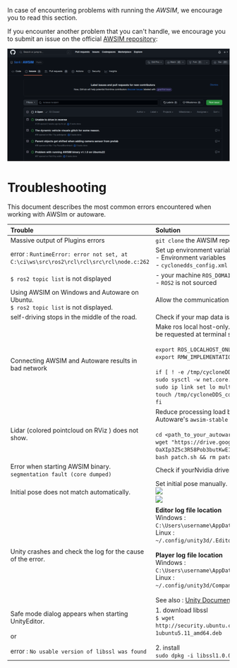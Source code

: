 In case of encountering problems with running the *AWSIM*, we encourage you to read this section.

If you encounter another problem that you can't handle, we encourage you to submit an issue on the official [AWSIM repository](https://github.com/tier4/AWSIM/issues):

![issue](issue.png)


# Troubleshooting

This document describes the most common errors encountered when working with AWSIm or autoware.

| Trouble                                                                                                                  | Solution                                                                                                                                                                                                                                                                                                                                                                                                                                                                            |
| :----------------------------------------------------------------------------------------------------------------------- | :---------------------------------------------------------------------------------------------------------------------------------------------------------------------------------------------------------------------------------------------------------------------------------------------------------------------------------------------------------------------------------------------------------------------------------------------------------------------------------- |
| Massive output of Plugins errors                                                                                         | `git clone` the AWSIM repository again                                                                                                                                                                                                                                                                                                                                                                                                                                              |
| error : `RuntimeError: error not set, at C:\ci\ws\src\ros2\rcl\rcl\src\rcl\node.c:262`                                   | Set up environment variables and config around ROS2 correctly. For example:<br> - Environment variables<br> - `cyclonedds_config.xml`<br>                                                                                                                                                                                                                                                                                                                                           |
| `$ ros2 topic list` is not displayed                                                                                     | - your machine `ROS_DOMAIN_ID` is different<br>- `ROS2` is not sourced                                                                                                                                                                                                                                                                                                                                                                                                              |
| Using AWSIM on Windows and Autoware on Ubuntu. <br> `$ ros2 topic list` is not displayed.                                | Allow the communication in Windows Firewall                                                                                                                                                                                                                                                                                                                                                                                                                                         |
| self-driving stops in the middle of the road.                                                                            | Check if your map data is correct (PointCloud, VectorMap, 3D fbx models)                                                                                                                                                                                                                                                                                                                                                                                                            |
| Connecting AWSIM and Autoware results in bad network                                                                     | Make ros local host-only. Include the following in the .bashrc (The password will be requested at terminal startup after OS startup.) <br><br> `export ROS_LOCALHOST_ONLY=1`<br>`export RMW_IMPLEMENTATION=rmw_cyclonedds_cpp`<br><br>`if [ ! -e /tmp/cycloneDDS_configured ]; then`<br>`sudo sysctl -w net.core.rmem_max=2147483647`<br>`sudo ip link set lo multicast on`<br>`touch /tmp/cycloneDDS_configured`<br>`fi`                                                           |
| Lidar (colored pointcloud on RViz ) does not show.                                                                       | Reduce processing load by following command. This can only be applied to Autoware's `awsim-stable` branch. <br><br> `cd <path_to_your_autoware_folder>`<br>`wget "https://drive.google.com/uc?export=download&id=11mkwfg-OaXIp3Z5c3R58Pob3butKwE1Z" -O patch.sh`<br>`bash patch.sh && rm patch.sh`                                                                                                                                                                                  |
| Error when starting AWSIM binary. `segmentation fault (core dumped)`                                                     | Check if yourNvidia drivers or Vulkan API are installed correctly                                                                                                                                                                                                                                                                                                                                                                                                                   |
| Initial pose does not match automatically.                                                                               | Set initial pose manually. <br>![](Image_Initial_0.png)<br>![](Image_Initial_1.png)                                                                                                                                                                                                                                                                                                                                                                                                 |
| Unity crashes and check the log for the cause of the error.                                                              | **Editor log file location**<br>Windows :<br> `C:\Users\username\AppData\Local\Unity\Editor\Editor.log`<br>Linux :<br> `~/.config/unity3d/.Editor.log` <br><br> **Player log file location**<br> Windows : `C:\Users\username\AppData\LocalLow\CompanyName\ProductName\output_log.txt`<br>Linux :<br>`~/.config/unity3d/CompanyName/ProductName/Player.log`<br><br>See also : [Unity Documentation - Log Files](https://docs.unity3d.com/2021.1/Documentation/Manual/LogFiles.html) |
| Safe mode dialog appears when starting UnityEditor. <br><br> or <br><br> error : `No usable version of libssl was found` | 1. download libssl <br> `$ wget http://security.ubuntu.com/ubuntu/pool/main/o/openssl1.0/libssl1.0.0_1.0.2n-1ubuntu5.11_amd64.deb` <br><br> 2. install <br> `sudo dpkg -i libssl1.0.0_1.0.2n-1ubuntu5.11_amd64.deb`                                                                                                                                                                                                                                                                 |
